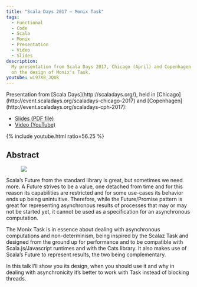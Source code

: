 ```yaml
---
title: "Scala Days 2017 — Monix Task"
tags:
  - Functional
  - Code
  - Scala
  - Monix
  - Presentation
  - Video
  - Slides
description:
  My presentation from Scala Days 2017, Chicago (April) and Copenhagen (June),
  on the design of Monix's Task.
youtube: wi97X8_JQUk
---
```


<p class="intro withcap" markdown='1'>Presentation from [Scala Days](http://scaladays.org/), held in 
[Chicago](http://event.scaladays.org/scaladays-chicago-2017)
and [Copenhagen](http://event.scaladays.org/scaladays-cph-2017):</p>

- [Slides (PDF file)](/assets/pdfs/monix-task-scaladays.pdf)
- [Video (YouTube)](https://www.youtube.com/watch?v=wi97X8_JQUk)

{% include youtube.html ratio=56.25 %}

## Abstract

<figure>
  <img src="{% link /assets/media/articles/scaladays.jpg %}" />
</figure>

Scala’s Future from the standard library is great, but sometimes we need more. A Future strives to be a value, one detached from time and for this reason its capabilities are restricted and for some use-cases its behavior ends up being unintuitive. Therefore, while the Future/Promise pattern is great for representing asynchronous results of processes that may or may not be started yet, it cannot be used as a specification for an asynchronous computation.

The Monix Task is in essence about dealing with asynchronous computations and non-determinism, being inspired by the Scalaz Task and designed from the ground up for performance and to be compatible with Scala.js/Javascript runtimes and with the Cats library. It also makes use of Scala’s Future to represent results, the two being complementary.

In this talk I’ll show you its design, when you should use it and why in dealing with asynchronicity it’s better to work with Task instead of blocking threads.